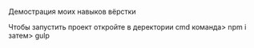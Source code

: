 Демострация моих навыков вёрстки

Чтобы запустить проект откройте в деректории cmd команда> npm i
затем> gulp

